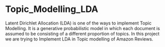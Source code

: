# Topic_Modelling_LDA
Latent Dirichlet Allocation (LDA) is one of the ways to implement Topic Modelling. It is a generative probabilistic model in which each document is assumed to be consisting of a different proportion of topics. In this project we are trying to Implement LDA in Topic modelling of Amazon Reviews.
